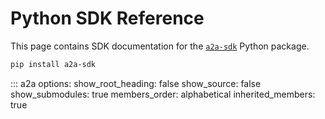 # Python SDK Reference

This page contains SDK documentation for the [`a2a-sdk`](https://github.com/google-a2a/a2a-python) Python package.

```sh
pip install a2a-sdk
```

::: a2a
    options:
        show_root_heading: false
        show_source: false
        show_submodules: true
        members_order: alphabetical
        inherited_members: true

<style>
  nav.md-nav--secondary > ul.md-nav__list {
    font-family: 'Roboto Mono', monospace
  }
</style>
